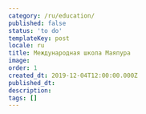 ```yaml
---
category: /ru/education/
published: false
status: 'to do'
templateKey: post
locale: ru
title: Международная школа Маяпура
image:
order: 1
created_dt: 2019-12-04T12:00:00.000Z
published_dt:
description:
tags: []
---
```

